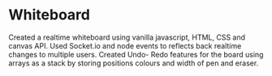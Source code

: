 # Whiteboard
Created a realtime whiteboard using vanilla javascript, HTML, CSS and canvas API. Used Socket.io and node events to reflects back realtime changes to multiple users. Created Undo- Redo features for the board using arrays as a stack by storing positions colours and width of pen and eraser. 
